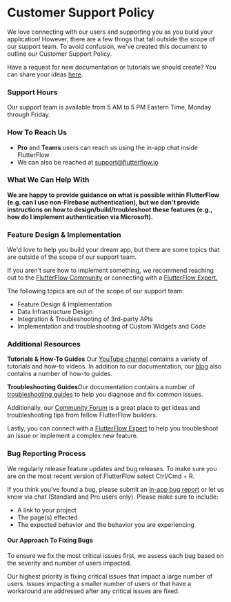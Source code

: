 

# Customer Support Policy

We love connecting with our users and supporting you as you build your application! However, there are a few things that fall outside the scope of our support team. To avoid confusion, we've created this document to outline our Customer Support Policy.

Have a request for new documentation or tutorials we should create? You can share your ideas [here](https://flutterflow.typeform.com/to/hxg5nxbo).

### Support Hours

Our support team is available from 5 AM to 5 PM Eastern Time, Monday through Friday.

### How To Reach Us

* **Pro** and **Teams** users can reach us using the in-app chat inside FlutterFlow
* We can also be reached at support@flutterflow.io

### What We Can Help With

**We are happy to provide guidance on what is possible within FlutterFlow (e.g. can I use non-Firebase authentication), but we don't provide instructions on how to design/build/troubleshoot these features (e.g., how do I implement authentication via Microsoft).**

### Feature Design & Implementation

We'd love to help you build your dream app, but there are some topics that are outside of the scope of our support team.

If you aren't sure how to implement something, we recommend reaching out to the [FlutterFlow Community](https://community.flutterflow.io/) or connecting with a [FlutterFlow Expert.](https://experts.flutterflow.io/)

The following topics are out of the scope of our support team:

* Feature Design & Implementation
* Data Infrastructure Design
* Integration & Troubleshooting of 3rd-party APIs
* Implementation and troubleshooting of Custom Widgets and Code

### Additional Resources

**Tutorials & How-To Guides** Our [YouTube channel](https://www.youtube.com/channel/UC5LueiosDVInA6yXE_38i9Q/featured) contains a variety of tutorials and how-to videos. In addition to our documentation, our [blog](https://blog.flutterflow.io/) also contains a number of how-to guides.

**Troubleshooting Guides**Our documentation contains a number of [troubleshooting guides](#) to help you diagnose and fix common issues.

Additionally, our [Community Forum](https://community.flutterflow.io/) is a great place to get ideas and troubleshooting tips from fellow FlutterFlow builders.

Lastly, you can connect with a [FlutterFlow Expert](https://experts.flutterflow.io/) to help you troubleshoot an issue or implement a complex new feature.

### Bug Reporting Process

We regularly release feature updates and bug releases. To make sure you are on the most recent version of FlutterFlow select Ctrl/Cmd + R.

If you think you've found a bug, please submit an [in-app bug report](../intro/ff-ui/toolbar.md#help) or let us know via chat (Standard and Pro users only). Please make sure to include:

* A link to your project
* The page(s) effected
* The expected behavior and the behavior you are experiencing

#### Our Approach To Fixing Bugs

To ensure we fix the most critical issues first, we assess each bug based on the severity and number of users impacted.

Our highest priority is fixing critical issues that impact a large number of users. Issues impacting a smaller number of users or that have a workaround are addressed after any critical issues are fixed.
